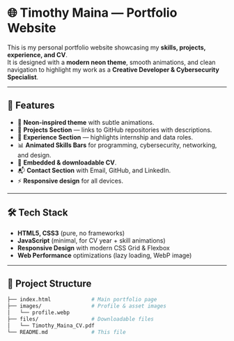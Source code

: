 # 🌐 Timothy Maina — Portfolio Website  

This is my personal portfolio website showcasing my **skills, projects, experience, and CV**.  
It is designed with a **modern neon theme**, smooth animations, and clean navigation to highlight my work as a **Creative Developer & Cybersecurity Specialist**.  

---

## 🚀 Features  
- 🎨 **Neon-inspired theme** with subtle animations.  
- 📂 **Projects Section** — links to GitHub repositories with descriptions.  
- 💼 **Experience Section** — highlights internship and data roles.  
- 📊 **Animated Skills Bars** for programming, cybersecurity, networking, and design.  
- 📑 **Embedded & downloadable CV**.  
- 📬 **Contact Section** with Email, GitHub, and LinkedIn.  
- ⚡ **Responsive design** for all devices.  

---

## 🛠️ Tech Stack  
- **HTML5, CSS3** (pure, no frameworks)  
- **JavaScript** (minimal, for CV year + skill animations)  
- **Responsive Design** with modern CSS Grid & Flexbox  
- **Web Performance** optimizations (lazy loading, WebP image)  

---

## 📂 Project Structure  
```bash
├── index.html             # Main portfolio page
├── images/                # Profile & asset images
│   └── profile.webp
├── files/                 # Downloadable files
│   └── Timothy_Maina_CV.pdf
└── README.md              # This file
